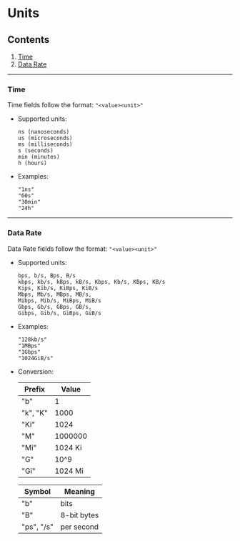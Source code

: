 # Units 
<!-- For more details on Time and Data Rate units refer to [ns-3's documentation](https://www.nsnam.org/doxygen/) -->

## Contents

1. [Time](#time)
2. [Data Rate](#data-rate)

---

### Time 

Time fields follow the format:
`"<value><unit>"`

- Supported units:

  ```
  ns (nanoseconds)
  us (microseconds)
  ms (milliseconds)
  s (seconds)
  min (minutes)
  h (hours)
  ```

- Examples:
  ```
  "1ns"
  "60s"
  "30min"
  "24h"
  ```

---

### Data Rate

Data Rate fields follow the format: `"<value><unit>"`

- Supported units:

  ```
  bps, b/s, Bps, B/s
  kbps, kb/s, kBps, kB/s, Kbps, Kb/s, KBps, KB/s
  Kips, Kib/s, KiBps, KiB/s
  Mbps, Mb/s, MBps, MB/s, 
  Mibps, Mib/s, MiBps, MiB/s
  Gbps, Gb/s, GBps, GB/s, 
  Gibps, Gib/s, GiBps, GiB/s
  ```

- Examples:
  ```
  "128kb/s"
  "1MBps"
  "1Gbps"
  "1024GiB/s"
  ```

- Conversion:

  | Prefix | Value |
  | ------ | ----- |
  | "b" | 1 |
  | "k", "K" | 1000 |
  | "Ki" | 1024 |
  | "M"	| 1000000 |
  | "Mi" | 1024 Ki |
  | "G" | 10^9 |
  | "Gi" | 1024 Mi |

  | Symbol | Meaning |
  | ------ | ------- |
  | "b" | bits |
  | "B" | 8-bit bytes |
  | "ps", "/s" | per second |